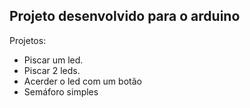 ## Projeto desenvolvido para o arduino

Projetos:
* Piscar um led.
* Piscar 2 leds.
* Acerder o led com um botão
* Semáforo simples 
